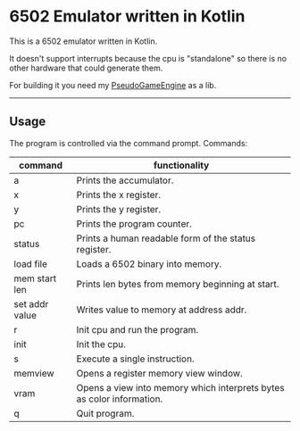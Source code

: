 # 6502 Emulator written in Kotlin

This is a 6502 emulator written in Kotlin.

It doesn't support interrupts because the cpu 
is "standalone" so there is no other hardware 
that could generate them.

For building it you need my [PseudoGameEngine](https://github.com/KoKoKotlin/PseudoGameEngine) as a lib. 

---
## Usage
The program is controlled via the command prompt.
Commands:

command | functionality
--------|----------------
a | Prints the accumulator.
x | Prints the x register.
y | Prints the y register.
pc | Prints the program counter.
status | Prints a human readable form of the status register.
load file | Loads a 6502 binary into memory.
mem start len | Prints len bytes from memory beginning at start.
set addr value | Writes value to memory at address addr.
r | Init cpu and run the program.
init | Init the cpu.
s | Execute a single instruction.
memview | Opens a register memory view window.
vram | Opens a view into memory which interprets bytes as color information.
q | Quit program.